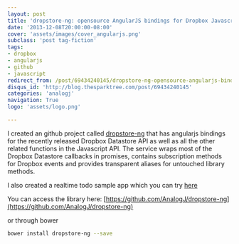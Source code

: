 ```yaml
---
layout: post
title: 'dropstore-ng: opensource AngularJS bindings for Dropbox Javascript API'
date: '2013-12-08T20:00:00-08:00'
cover: 'assets/images/cover_angularjs.png'
subclass: 'post tag-fiction'
tags:
- dropbox
- angularjs
- github
- javascript
redirect_from: /post/69434240145/dropstore-ng-opensource-angularjs-bindings-for
disqus_id: 'http://blog.thesparktree.com/post/69434240145'
categories: 'analogj'
navigation: True
logo: 'assets/logo.png'

---
```

I created an github project called [dropstore-ng](https://github.com/AnalogJ/dropstore-ng) that has angularjs bindings for the recently released Dropbox Datastore API as well as all the other related functions in the Javascript API.
The service wraps most of the Dropbox Datastore callbacks in promises, contains subscription methods for Dropbox events and provides transparent aliases for untouched library methods.

I also created a realtime todo sample app which you can try [here](https://dropstore-ng.herokuapp.com/)

You can access the library here:
[https://github.com/AnalogJ/dropstore-ng](https://github.com/AnalogJ/dropstore-ng)

or through bower

```bash
bower install dropstore-ng --save
```

<div class="github-widget" data-repo="AnalogJ/dropstore-ng"></div>